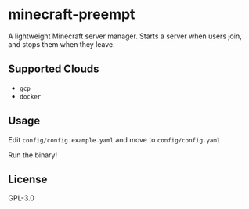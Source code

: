 # minecraft-preempt

A lightweight Minecraft server manager. Starts a server when users join, and stops them when they leave.

## Supported Clouds

- `gcp`
- `docker`

## Usage

Edit `config/config.example.yaml` and move to `config/config.yaml`

Run the binary!

## License

GPL-3.0
